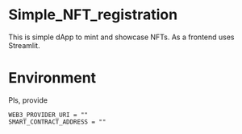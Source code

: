 # Simple_NFT_registration
This is simple dApp to mint and showcase NFTs.
As a frontend uses Streamlit.

# Environment

Pls, provide
```
WEB3_PROVIDER_URI = ""
SMART_CONTRACT_ADDRESS = ""
```
